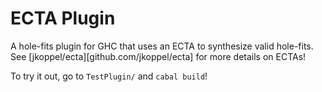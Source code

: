 # ECTA Plugin

A hole-fits plugin for GHC that uses an ECTA to synthesize valid hole-fits.
See [jkoppel/ecta][github.com/jkoppel/ecta] for more details on ECTAs!


To try it out, go to `TestPlugin/` and `cabal build`!
